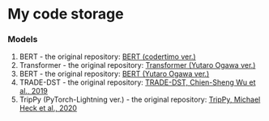 # My code storage
### Models
1. BERT - the original repository: [BERT (codertimo ver.)](https://github.com/codertimo/BERT-pytorch)
2. Transformer - the original repository: [Transformer (Yutaro Ogawa ver.)](https://github.com/YutaroOgawa/pytorch_advanced)
3. BERT - the original repository: [BERT (Yutaro Ogawa ver.)](https://github.com/YutaroOgawa/pytorch_advanced)
4. TRADE-DST - the original repository: [TRADE-DST, Chien-Sheng Wu et al., 2019](https://github.com/jasonwu0731/trade-dst)
5. TripPy (PyTorch-Lightning ver.) - the original repository: [TripPy, Michael Heck et al., 2020](https://gitlab.cs.uni-duesseldorf.de/general/dsml/trippy-public)
